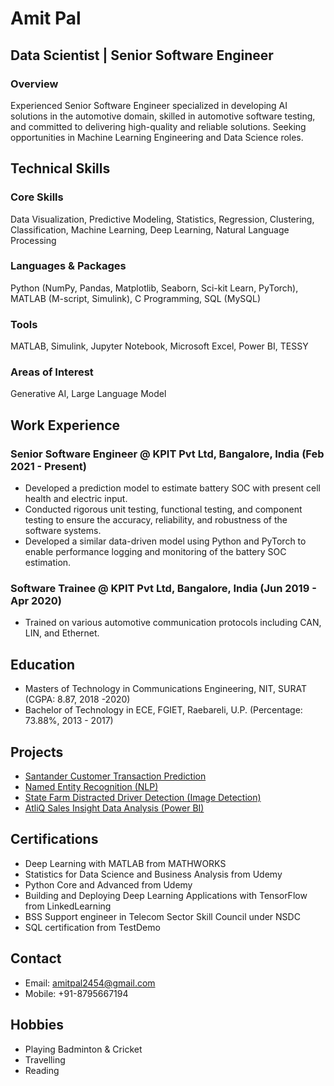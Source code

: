 # Amit Pal

## Data Scientist | Senior Software Engineer

### Overview
Experienced Senior Software Engineer specialized in developing AI solutions in the automotive domain, skilled in automotive software testing, and committed to delivering high-quality and reliable solutions. Seeking opportunities in Machine Learning Engineering and Data Science roles.

## Technical Skills

### Core Skills
Data Visualization, Predictive Modeling, Statistics, Regression, Clustering, Classification, Machine Learning, Deep Learning, Natural Language Processing

### Languages & Packages
Python (NumPy, Pandas, Matplotlib, Seaborn, Sci-kit Learn, PyTorch), MATLAB (M-script, Simulink), C Programming, SQL (MySQL)

### Tools
MATLAB, Simulink, Jupyter Notebook, Microsoft Excel, Power BI, TESSY

### Areas of Interest
Generative AI, Large Language Model

## Work Experience

### Senior Software Engineer @ KPIT Pvt Ltd, Bangalore, India (Feb 2021 - Present)
- Developed a prediction model to estimate battery SOC with present cell health and electric input.
- Conducted rigorous unit testing, functional testing, and component testing to ensure the accuracy, reliability, and robustness of the software systems.
- Developed a similar data-driven model using Python and PyTorch to enable performance logging and monitoring of the battery SOC estimation.

### Software Trainee @ KPIT Pvt Ltd, Bangalore, India (Jun 2019 - Apr 2020)
- Trained on various automotive communication protocols including CAN, LIN, and Ethernet.

## Education
- Masters of Technology in Communications Engineering, NIT, SURAT (CGPA: 8.87, 2018 -2020)
- Bachelor of Technology in ECE, FGIET, Raebareli, U.P. (Percentage: 73.88%, 2013 - 2017)

## Projects
- [Santander Customer Transaction Prediction](https://github.com/amitpal2454/Santander-Customer-Transaction-Prediction-)
- [Named Entity Recognition (NLP)](https://github.com/amitpal2454/Named-Entity-Recognization)
- [State Farm Distracted Driver Detection (Image Detection)](https://github.com/amitpal2454/State-From-Distratced-Driver)
- [AtliQ Sales Insight Data Analysis (Power BI)]()

## Certifications
- Deep Learning with MATLAB from MATHWORKS
- Statistics for Data Science and Business Analysis from Udemy
- Python Core and Advanced from Udemy
- Building and Deploying Deep Learning Applications with TensorFlow from LinkedLearning
- BSS Support engineer in Telecom Sector Skill Council under NSDC
- SQL certification from TestDemo

## Contact
- Email: amitpal2454@gmail.com
- Mobile: +91-8795667194

## Hobbies
- Playing Badminton & Cricket
- Travelling
- Reading
